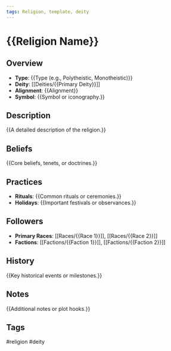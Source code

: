 ```yaml
---
tags: Religion, template, deity
---
```

# {{Religion Name}}

## Overview
- **Type**: {{Type (e.g., Polytheistic, Monotheistic)}}
- **Deity**: [[Deities/{{Primary Deity}}]]
- **Alignment**: {{Alignment}}
- **Symbol**: {{Symbol or iconography.}}

## Description
{{A detailed description of the religion.}}

## Beliefs
{{Core beliefs, tenets, or doctrines.}}

## Practices
- **Rituals**: {{Common rituals or ceremonies.}}
- **Holidays**: {{Important festivals or observances.}}

## Followers
- **Primary Races**: [[Races/{{Race 1}}]], [[Races/{{Race 2}}]]
- **Factions**: [[Factions/{{Faction 1}}]], [[Factions/{{Faction 2}}]]

## History
{{Key historical events or milestones.}}

## Notes
{{Additional notes or plot hooks.}}

## Tags
#religion #deity